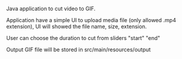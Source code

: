 Java application to cut video to GIF.

Application have a simple UI to upload media file (only allowed .mp4 extension), UI will showed the file name, size, extension.

User can choose the duration to cut from sliders "start" "end"

Output GIF file will be stored in src/main/resources/output
